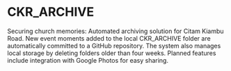 # CKR_ARCHIVE
Securing church memories: Automated archiving solution for Citam Kiambu Road. New event moments added to the local CKR_ARCHIVE folder are automatically committed to a GitHub repository. The system also manages local storage by deleting folders older than four weeks. Planned features include integration with Google Photos for easy sharing.

